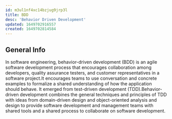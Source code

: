 ```yaml
---
id: m3ul1nf4xc14bzjug9jrp3l
title: BDD
desc: 'Behavior Driven Development'
updated: 1649702916557
created: 1649702814584
---
```

## General Info

In software engineering, behavior-driven development (BDD) is an agile software development process that encourages collaboration among developers, quality assurance testers, and customer representatives in a software project.It encourages teams to use conversation and concrete examples to formalize a shared understanding of how the application should behave. It emerged from test-driven development (TDD).Behavior-driven development combines the general techniques and principles of TDD with ideas from domain-driven design and object-oriented analysis and design to provide software development and management teams with shared tools and a shared process to collaborate on software development.
